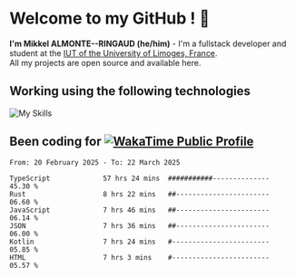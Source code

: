 # Welcome to my GitHub ! 🌃

**I'm Mikkel ALMONTE--RINGAUD (he/him)** - I'm a fullstack developer and student at the [IUT of the University of Limoges, France](https://iut.unilim.fr). \
All my projects are open source and available here.

## Working using the following technologies

![My Skills](https://skillicons.dev/icons?i=solidjs,pnpm,nodejs,ts,js,vercel,netlify,html,css,rust,astro,git,vue,md,electron,figma,github,bash,bun,cloudflare,py,tailwind,nginx,npm,tauri,vite,zig,yarn,windicss,dart,flutter,kotlin&theme=dark)

## Been coding for [![WakaTime Public Profile](https://wakatime.com/badge/user/0839e595-e07a-435c-8d59-ed95f2a3d6dd.svg?style=flat-square)](https://wakatime.com/@0839e595-e07a-435c-8d59-ed95f2a3d6dd)

<!--START_SECTION:waka-->

```plain
From: 20 February 2025 - To: 22 March 2025

TypeScript             57 hrs 24 mins  ###########--------------   45.30 %
Rust                   8 hrs 22 mins   ##-----------------------   06.60 %
JavaScript             7 hrs 46 mins   ##-----------------------   06.14 %
JSON                   7 hrs 36 mins   ##-----------------------   06.00 %
Kotlin                 7 hrs 24 mins   #------------------------   05.85 %
HTML                   7 hrs 3 mins    #------------------------   05.57 %
```

<!--END_SECTION:waka-->
